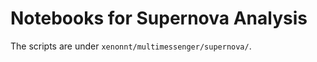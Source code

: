 # Notebooks for Supernova Analysis

The scripts are under `xenonnt/multimessenger/supernova/`. 

[//]: # ()
[//]: # (The notebooks;)

[//]: # (- [SN Signal - 1]&#40;Supernova_Signal-1.ipynb&#41; <br>)

[//]: # (Demonstrates how to load existing simulated SN data. These data have neutrino fluxes and luminosities at different )

[//]: # (time steps and from several energy channels for three neutrino flavors. )

[//]: # (The `multimessenger.supernova` package provide the tools to load and visualize this data. Furthermore, the interactions )

[//]: # ( with the Xenon nuclide are included.)

[//]: # (After each recoil calculation &#40;`get_recoil_spectra1D&#40;&#41; / get_recoil_spectra2D&#40;&#41;`&#41; it saves the results in the object)

[//]: # ( such that it can  be fetched next time it runs. <br> This is particularly useful for 2D data where it computes )

[//]: # (the rates at 300+ time steps and for several recoil energies, and can take up to hours.)

[//]: # (- [SN Signal - 2]&#40;Supernova_Signal-2.ipynb&#41; <br>)

[//]: # (Demonstrates the 2 dimensional interaction rates. )

[//]: # (`get_recoil_spectra1D&#40;&#41;` computes the rates for a progenitor at a given distance for a given nuclide, )

[//]: # (integrated over the specified time interval e.g. 0-10 sec. )

[//]: # (<br> Whereas `get_recoil_spectra2D&#40;&#41;` computes the rates at each individual time steps giving a time distribution)

[//]: # (as well. )

[//]: # (These rates, can later be integrated over a given time interval to get the same results &#40;see `_get_1Drates_from2D&#40;&#41;`&#41; <br>)

[//]: # (The integrated and individual rates are also visualized. 3 dimensional plots showing the rates for each flavor at each recoil energy and at each time can be found in this notebook.)

[//]: # (- [SN Signal - 3]&#40;Supernova_Signal-3.ipynb&#41; <br>)

[//]: # (Reads in the computed data and demonstrates sampling from the recoil energies and times. Shows how the object attributes can easily be imported and passed to other functions.)

[//]: # (> There is also a `Simulate_Signal.Simulator` which provides a basic light and charge yields and using nest corrected S1 and S2 areas. )

[//]: # (> However, for more realistic XENONnT simulations refer to next notebooks that use [WFSim]&#40;https://github.com/XENONnT/WFSim&#41;.)

[//]: # ()
[//]: # (- [WFSim instructions]&#40;.&#41;)

[//]: # ()
[//]: # ()
[//]: # ()
[//]: # (> Notes: <br>)

[//]: # (> The Xenon composite that is used for the recoil calculation can be found in [here]&#40;../multimessenger/supernova/Xenon_Atom.py&#41;)